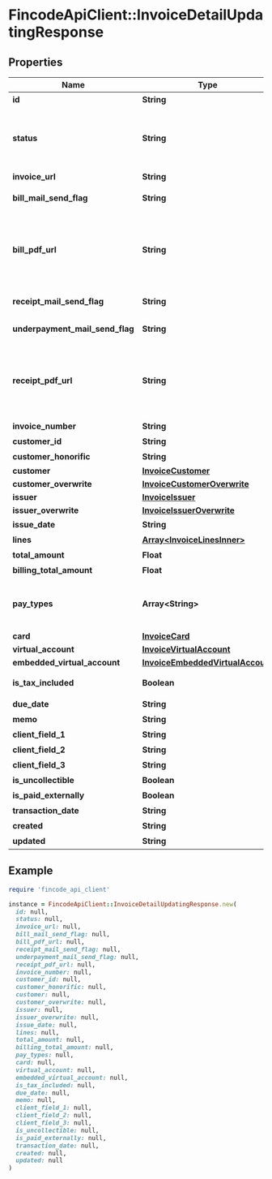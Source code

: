 # FincodeApiClient::InvoiceDetailUpdatingResponse

## Properties

| Name | Type | Description | Notes |
| ---- | ---- | ----------- | ----- |
| **id** | **String** | インボイスID  | [optional] |
| **status** | **String** | インボイス請求書のステータス      - &#x60;DRAFT&#x60;: 下書き - &#x60;AWAITING_CUSTOMER_PAYMENT&#x60;: 支払い待ち - &#x60;PAID&#x60;: 支払い完了 - &#x60;CANCELED&#x60;: キャンセル済  | [optional] |
| **invoice_url** | **String** | インボイス 請求ページURL  | [optional] |
| **bill_mail_send_flag** | **String** | 請求書メール送信フラグ (0: メールを送信しない 1: メールを送信する)  | [optional] |
| **bill_pdf_url** | **String** | [非推奨] インボイス請求書PDFダウンロードURL\\ ※ 2024年10月現在、請求書を表示するWebページのURLがレスポンスされます。このページへはインボイス 請求ページからアクセスできます。  | [optional] |
| **receipt_mail_send_flag** | **String** | 領収書メール送信フラグ (0: メールを送信しない 1: メールを送信する)  | [optional] |
| **underpayment_mail_send_flag** | **String** | 差額請求メール送信フラグ (0: メールを送信しない 1: メールを送信する)  | [optional] |
| **receipt_pdf_url** | **String** | [非推奨] インボイス領収書PDFダウンロードURL\\ ※ 2024年10月現在、領収書を表示するWebページのURLがレスポンスされます。このページへは支払い完了後にインボイス 請求ページからアクセスできます。  | [optional] |
| **invoice_number** | **String** | 請求番号  | [optional] |
| **customer_id** | **String** | 顧客（請求先）ID  | [optional] |
| **customer_honorific** | **String** | 顧客（請求先）敬称  | [optional] |
| **customer** | [**InvoiceCustomer**](InvoiceCustomer.md) |  | [optional] |
| **customer_overwrite** | [**InvoiceCustomerOverwrite**](InvoiceCustomerOverwrite.md) |  | [optional] |
| **issuer** | [**InvoiceIssuer**](InvoiceIssuer.md) |  | [optional] |
| **issuer_overwrite** | [**InvoiceIssuerOverwrite**](InvoiceIssuerOverwrite.md) |  | [optional] |
| **issue_date** | **String** | 発行年月日   形式： &#x60;yyyy/MM/dd&#x60;  | [optional] |
| **lines** | [**Array&lt;InvoiceLinesInner&gt;**](InvoiceLinesInner.md) | 取引内容レコード  | [optional] |
| **total_amount** | **Float** | 合計金額  | [optional] |
| **billing_total_amount** | **Float** | 請求金額合計  | [optional] |
| **pay_types** | **Array&lt;String&gt;** | 利用可能な決済種別リスト      - &#x60;\&quot;Virtualaccount\&quot;&#x60;: バーチャル口座振込 - &#x60;\&quot;Card\&quot;&#x60;: カード決済  | [optional] |
| **card** | [**InvoiceCard**](InvoiceCard.md) |  | [optional] |
| **virtual_account** | [**InvoiceVirtualAccount**](InvoiceVirtualAccount.md) |  | [optional] |
| **embedded_virtual_account** | [**InvoiceEmbeddedVirtualAccount**](InvoiceEmbeddedVirtualAccount.md) |  | [optional] |
| **is_tax_included** | **Boolean** | 内税表記有無      - &#x60;true&#x60;: 内税表記   - &#x60;false&#x60;: 外税表記  | [optional] |
| **due_date** | **String** | 支払期日   yyyy/MM/dd形式  | [optional] |
| **memo** | **String** | 備考 | [optional] |
| **client_field_1** | **String** | 加盟店自由項目1 | [optional] |
| **client_field_2** | **String** | 加盟店自由項目2 | [optional] |
| **client_field_3** | **String** | 加盟店自由項目3 | [optional] |
| **is_uncollectible** | **Boolean** | 回収困難フラグ  | [optional] |
| **is_paid_externally** | **Boolean** | fincode外支払フラグ  | [optional] |
| **transaction_date** | **String** | 支払完了日 | [optional] |
| **created** | **String** | 作成日時 | [optional] |
| **updated** | **String** | 更新日時 | [optional] |

## Example

```ruby
require 'fincode_api_client'

instance = FincodeApiClient::InvoiceDetailUpdatingResponse.new(
  id: null,
  status: null,
  invoice_url: null,
  bill_mail_send_flag: null,
  bill_pdf_url: null,
  receipt_mail_send_flag: null,
  underpayment_mail_send_flag: null,
  receipt_pdf_url: null,
  invoice_number: null,
  customer_id: null,
  customer_honorific: null,
  customer: null,
  customer_overwrite: null,
  issuer: null,
  issuer_overwrite: null,
  issue_date: null,
  lines: null,
  total_amount: null,
  billing_total_amount: null,
  pay_types: null,
  card: null,
  virtual_account: null,
  embedded_virtual_account: null,
  is_tax_included: null,
  due_date: null,
  memo: null,
  client_field_1: null,
  client_field_2: null,
  client_field_3: null,
  is_uncollectible: null,
  is_paid_externally: null,
  transaction_date: null,
  created: null,
  updated: null
)
```

